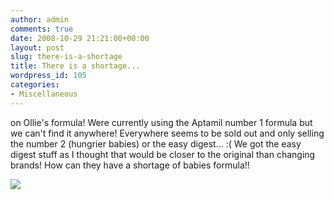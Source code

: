 ```yaml
---
author: admin
comments: true
date: 2008-10-29 21:21:00+00:00
layout: post
slug: there-is-a-shortage
title: There is a shortage...
wordpress_id: 105
categories:
- Miscellaneous
---
```


on Ollie's formula! Were currently using the Aptamil number 1 formula but we can't find it anywhere! Everywhere seems to be sold out and only selling the number 2 (hungrier babies) or the easy digest... :( We got the easy digest stuff as I thought that would be closer to the original than changing brands! How can they have a shortage of babies formula!!

![](https://blogger.googleusercontent.com/tracker/251139911615938991-4070977917104347551?l=www.outmumbered.com)
